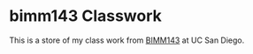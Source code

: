 # bimm143 Classwork

This is a store of my class work from [BIMM143](boot.github.io/bimm143_W19/) at UC San Diego.

